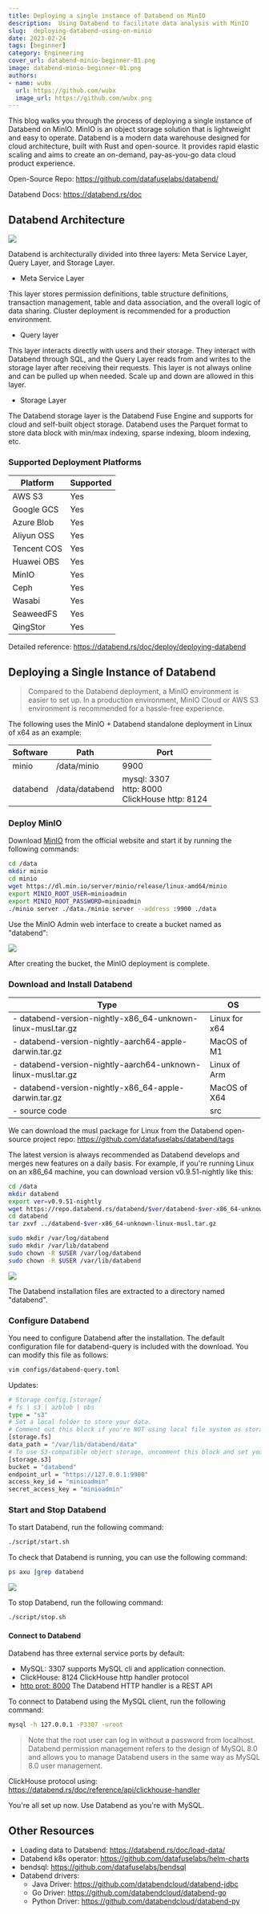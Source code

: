 ```yaml
---
title: Deploying a single instance of Databend on MinIO
description:  Using Databend to facilitate data analysis with MinIO
slug:  deploying-databend-using-on-minio
date: 2023-02-24
tags: [beginner]
category: Engineering
cover_url: databend-minio-beginner-01.png
image: databend-minio-beginner-01.png
authors:
- name: wubx
  url: https://github.com/wubx
  image_url: https://github.com/wubx.png
---
```



This blog walks you through the process of deploying a single instance of Databend on MinIO. MinIO is an object storage solution that is lightweight and easy to operate. Databend is a modern data warehouse designed for cloud architecture, built with Rust and open-source. It provides rapid elastic scaling and aims to create an on-demand, pay-as-you-go data cloud product experience.

Open-Source Repo: https://github.com/datafuselabs/databend/

Databend Docs: https://databend.rs/doc

## Databend Architecture

![](../static/img/blog/databend-minio-beginner-01-1.png)

Databend is architecturally divided into three layers: Meta Service Layer, Query Layer, and Storage Layer.

- Meta Service Layer

This layer stores permission definitions, table structure definitions, transaction management, table and data association, and the overall logic of data sharing. Cluster deployment is recommended for a production environment.

- Query layer

This layer interacts directly with users and their storage. They interact with Databend through SQL, and the Query Layer reads from and writes to the storage layer after receiving their requests. This layer is not always online and can be pulled up when needed. Scale up and down are allowed in this layer.

- Storage Layer

The Databend storage layer is the Databend Fuse Engine and supports for cloud and self-built object storage. Databend uses the Parquet format to store data block with min/max indexing, sparse indexing, bloom indexing, etc.


### Supported Deployment Platforms

| Platform    | Supported|
| ----------- | -------- |
| AWS S3      | Yes     |
| Google GCS  | Yes     |
| Azure Blob  | Yes     |
| Aliyun OSS  | Yes     |
| Tencent COS | Yes     |
| Huawei OBS  | Yes     |
| MinIO       | Yes     |
| Ceph        | Yes     |
| Wasabi      | Yes     |
| SeaweedFS   | Yes     |
| QingStor    | Yes     |

Detailed reference: https://databend.rs/doc/deploy/deploying-databend

## Deploying a Single Instance of Databend

> Compared to the Databend deployment, a MinIO environment is easier to set up. In a production environment, MinIO Cloud or AWS S3 environment is recommended for a hassle-free experience.

The following uses the MinIO + Databend standalone deployment in Linux of x64 as an example:

| Software | Path           | Port                                                |
| -------- | -------------- | --------------------------------------------------- |
| minio    | /data/minio    | 9900                                                |
| databend | /data/databend | mysql: 3307 <br/> http:  8000 <br/>ClickHouse http:  8124 |

### Deploy MinIO

Download [MinIO](https://min.io/) from the official website and start it by running the following commands:

```Bash
cd /data
mkdir minio
cd minio
wget https://dl.min.io/server/minio/release/linux-amd64/minio
export MINIO_ROOT_USER=minioadmin
export MINIO_ROOT_PASSWORD=minioadmin
./minio server ./data./minio server --address :9900 ./data
```
Use the MinIO Admin web interface to create a bucket named as "databend":

![](../static/img/blog/databend-minio-beginner-01-2.png)

After creating the bucket, the MinIO deployment is complete.

### Download and Install Databend

| Type                                                         | OS            |
| ------------------------------------------------------------ | ------------- |
| - databend-version-nightly-x86_64-unknown-linux-musl.tar.gz  | Linux for x64 |
| - databend-version-nightly-aarch64-apple-darwin.tar.gz       | MacOS of M1   |
| - databend-version-nightly-aarch64-unknown-linux-musl.tar.gz | Linux of Arm  |
| - databend-version-nightly-x86_64-apple-darwin.tar.gz        | MacOS of X64  |
| - source code                                                | src           |

We can download the musl package for Linux from the Databend open-source project repo: https://github.com/datafuselabs/databend/tags

The latest version is always recommended as Databend develops and merges new features on a daily basis. For example, if you're running Linux on an x86_64 machine, you can download version v0.9.51-nightly like this:

```Bash
cd /data
mkdir databend
export ver=v0.9.51-nightly
wget https://repo.databend.rs/databend/$ver/databend-$ver-x86_64-unknown-linux-musl.tar.gz
cd databend
tar zxvf ../databend-$ver-x86_64-unknown-linux-musl.tar.gz

sudo mkdir /var/log/databend
sudo mkdir /var/lib/databend
sudo chown -R $USER /var/log/databend
sudo chown -R $USER /var/lib/databend
```

![ ](../static/img/blog/databend-minio-beginner-01-3.png)

The Databend installation files are extracted to a directory named "databend".

### Configure Databend

You need to configure Databend after the installation. The default configuration file for databend-query is included with the download. You can modify this file as follows:

```Bash
vim configs/databend-query.toml
```

Updates:

```Bash
# Storage config.[storage]
# fs | s3 | azblob | obs
type = "s3"
# Set a local folder to store your data.
# Comment out this block if you're NOT using local file system as storage.
[storage.fs]
data_path = "/var/lib/databend/data"
# To use S3-compatible object storage, uncomment this block and set your values.
[storage.s3]
bucket = "databend"
endpoint_url = "https://127.0.0.1:9900"
access_key_id = "minioadmin"
secret_access_key = "minioadmin"
```

### Start and Stop Databend

To start Databend, run the following command:

```bash
./script/start.sh
```

To check that Databend is running, you can use the following command:
```bash
ps axu |grep databend
```

![](../static/img/blog/databend-minio-beginner-01-4.png)

To stop Databend, run the following command:

```bash
./script/stop.sh
```

#### Connect to Databend

Databend has three external service ports by default:

- MySQL: 3307 supports MySQL cli and application connection.
- ClickHouse: 8124 ClickHouse http handler protocol
- [http prot: 8000](https://databend.rs/doc/integrations/api/rest) The Databend HTTP handler is a REST API

To connect to Databend using the MySQL client, run the following command:

```Bash
mysql -h 127.0.0.1 -P3307 -uroot
```

>Note that the root user can log in without a password from localhost. Databend permission management refers to the design of MySQL 8.0 and allows you to manage Databend users in the same way as MySQL 8.0 user management.

ClickHouse protocol using: https://databend.rs/doc/reference/api/clickhouse-handler

You're all set up now. Use Databend as you're with MySQL.

## Other Resources
- Loading data to Databend: https://databend.rs/doc/load-data/
- Databend k8s operator: https://github.com/datafuselabs/helm-charts
- bendsql: https://github.com/datafuselabs/bendsql
- Databend drivers:
  - Java Driver: https://github.com/databendcloud/databend-jdbc
  - Go Driver: https://github.com/databendcloud/databend-go
  - Python Driver: https://github.com/databendcloud/databend-py
